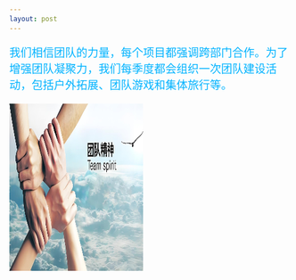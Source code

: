 ```yaml
---
layout: post
---
```

<div class="container">
	<div class="row" rows="8">
	    <div class="col-md-6">
			<p style="color: rgb(0, 179, 255); font-size: 20px;">我们相信团队的力量，每个项目都强调跨部门合作。为了增强团队凝聚力，我们每季度都会组织一次团队建设活动，包括户外拓展、团队游戏和集体旅行等。</p>
        </div>
		<div class="col-md-3 ">
			<div class="thumbnail">
				<img src="团队合作.jpg" style="width: 240px;height: 300px;">
			</div>
		</div>
	</div>
</div>
